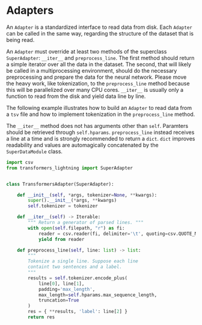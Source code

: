 # Adapters

An `Adapter` is a standardized interface to read data from disk. Each `Adapter` can be called in the same way, regarding the structure of the dataset that is being read.

An `Adapter` must override at least two methods of the superclass `SuperAdapter`: `__iter__` and `preprocess_line`. The first method should return a simple iterator over all the data in the dataset. The second, that will likely be called in a multiprocessing environment, should do the necessary preprocessing and prepare the data for the neural network. Please move the heavy work, like tokenization, to the `preprocess_line` method because this will be parallelized over many CPU cores. `__iter__` is usually only a function to read from the disk and yield data line by line.

The following example illustrates how to build an `Adapter` to read data from a `tsv` file and how to implement tokenization in the `preprocess_line` method.

The `__iter__` method does not has arguments other than `self`. Paramters should be retrieved through `self.hparams`.
`preprocess_line` instead receives a line at a time and is strongly recommended to return a `dict`. `dict` improves readability and values are automagically concatenated by the `SuperDataModule` class.

```python
import csv
from transformers_lightning import SuperAdapter


class TransformersAdapter(SuperAdapter):

    def __init__(self, *args, tokenizer=None, **kwargs):
        super().__init__(*args, **kwargs)
        self.tokenizer = tokenizer

    def __iter__(self) -> Iterable:
        """ Return a generator of parsed lines. """
        with open(self.filepath, "r") as fi:
            reader = csv.reader(fi, delimiter='\t', quoting=csv.QUOTE_MINIMAL)
            yield from reader

    def preprocess_line(self, line: list) -> list:
        """
        Tokenize a single line. Suppose each line
        containt two sentences and a label.
        """
        results = self.tokenizer.encode_plus(
            line[0], line[1],
            padding='max_length',
            max_length=self.hparams.max_sequence_length,
            truncation=True
        )
        res = { **results, 'label': line[2] }
        return res
```